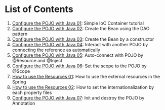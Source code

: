 # List of Contents
1. [Configure the POJO with Java 01](./pojo-01): Simple IoC Container tutorial
1. [Configure the POJO with Java 02](./pojo-02): Create the Bean using the DAO pattern
1. [Configure the POJO with Java 03](./pojo-03): Create the Bean by a constructor
1. [Configure the POJO with Java 04](./pojo-04): Interact with another POJO by connecting the reference as automatically
1. [Configure the POJO with Java 05](./pojo-05): Auto-connect with POJO by @Resource and @Inject
1. [Configure the POJO with Java 06](./pojo-06): Set the scope to the POJO by @Scope
1. [How to use the Resources 01](./resource-01): How to use the external resources in the Spring
1. [How to use the Resources 02](./resource-02): How to set the internationalization by each property files
1. [Configure the POJO with Java 07](./pojo-07): Init and destroy the POJO by Annotation
